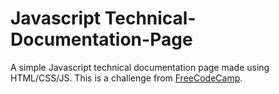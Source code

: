 # Javascript Technical-Documentation-Page

A simple Javascript technical documentation page made using HTML/CSS/JS. This is a challenge from [FreeCodeCamp](https://www.freecodecamp.org/).
